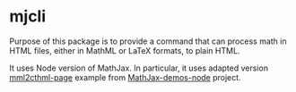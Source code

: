 # mjcli

Purpose of this package is to provide a command that can process math in HTML
files, either in MathML or LaTeX formats, to plain HTML.

It uses Node version of MathJax. In particular, it uses adapted version [mml2cthml-page](https://github.com/mathjax/MathJax-demos-node/blob/master/direct/mml2chtml-page)
example from [MathJax-demos-node](https://github.com/mathjax/MathJax-demos-node) project.
